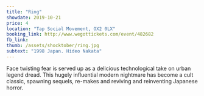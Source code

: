 ```yaml
---
title: "Ring"
showdate: 2019-10-21
price: 4
location: "Tap Social Movement, OX2 0LX"
booking_link: http://www.wegottickets.com/event/482682
fb_link:
thumb: /assets/shocktober/ring.jpg
subtext: "1998 Japan. Hideo Nakata"
---
```


Face twisting fear is served up as a delicious technological take on urban legend dread. This hugely influential modern nightmare has become a cult classic, spawning sequels, re-makes and reviving and reinventing Japanese horror.

